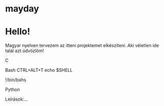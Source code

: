 # mayday

# Hello!

Magyar nyelven tervezem az itteni projektemet elkészíteni. Aki véletlen ide talál azt üdvözlöm!

C
<p>
Bash
CTRL+ALT+T
echo $SHELL
</p>
!/bin/bahs

Python

Leírások:...
